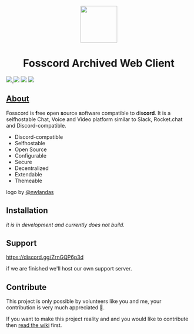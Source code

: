 <p align="center">
  <img width="100" src="https://raw.githubusercontent.com/fosscord/fosscord/master/assets/logo_big_transparent.png" />
</p>
<h1 align="center">Fosscord Archived Web Client</h1>

<p>
  <a href="https://discord.gg/ZrnGQP6p3d">
    <img src="https://img.shields.io/discord/806142446094385153?color=7489d5&logo=discord&logoColor=ffffff" />
  </a>
  <img src="https://img.shields.io/static/v1?label=Status&message=Development&color=blue">
  <a title="Crowdin" target="_blank" href="https://translate.fosscord.com/"><img src="https://badges.crowdin.net/fosscord/localized.svg"></a>
  <a href="https://opencollective.com/fosscord">
    <img src="https://opencollective.com/fosscord/tiers/badge.svg">
  </a>
</p>

## [About](https://github.com/fosscord/fosscord-client/wiki)

Fosscord is **f**ree **o**pen **s**ource **s**oftware compatible to dis**cord**. It is a selfhostable Chat, Voice and Video platform similar to Slack, Rocket.chat and Discord-compatible.

- Discord-compatible
- Selfhostable
- Open Source
- Configurable
- Secure
- Decentralized
- Extendable
- Themeable

logo by [@nwlandas](https://twitter.com/nwlandas)

## Installation

_it is in development and currently does not build._

## Support

https://discord.gg/ZrnGQP6p3d

if we are finished we'll host our own support server.

## Contribute

This project is only possible by volunteers like you and me, your contribution is very much appreciated 🥺.

If you want to make this project reality and and you would like to contribute then [read the wiki](https://github.com/fosscord/fosscord-client/wiki) first.

